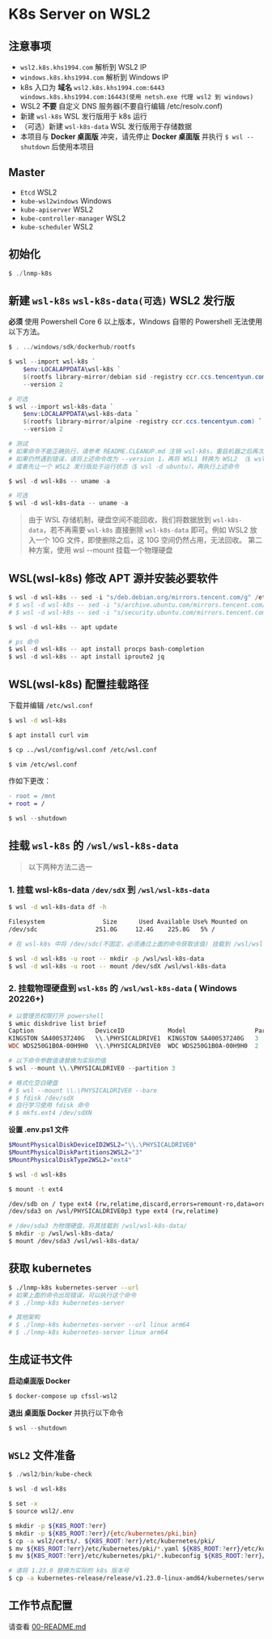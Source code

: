 # K8s Server on WSL2

## 注意事项

* `wsl2.k8s.khs1994.com` 解析到 WSL2 IP
* `windows.k8s.khs1994.com` 解析到 Windows IP
* k8s 入口为 **域名** `wsl2.k8s.khs1994.com:6443` `windows.k8s.khs1994.com:16443(使用 netsh.exe 代理 wsl2 到 windows)`
* WSL2 **不要** 自定义 DNS 服务器(不要自行编辑 /etc/resolv.conf)
* 新建 `wsl-k8s` WSL 发行版用于 k8s 运行
* （可选）新建 `wsl-k8s-data` WSL 发行版用于存储数据
* 本项目与 **Docker 桌面版** 冲突，请先停止 **Docker 桌面版** 并执行 `$ wsl --shutdown` 后使用本项目

## Master

* `Etcd` WSL2
* `kube-wsl2windows` Windows
* `kube-apiserver` WSL2
* `kube-controller-manager` WSL2
* `kube-scheduler` WSL2

## 初始化

```powershell
$ ./lnmp-k8s
```

## 新建 `wsl-k8s` `wsl-k8s-data(可选)` WSL2 发行版

**必须** 使用 Powershell Core 6 以上版本，Windows 自带的 Powershell 无法使用以下方法。

```powershell
$ . ../windows/sdk/dockerhub/rootfs

$ wsl --import wsl-k8s `
    $env:LOCALAPPDATA\wsl-k8s `
    $(rootfs library-mirror/debian sid -registry ccr.ccs.tencentyun.com) `
    --version 2

# 可选
$ wsl --import wsl-k8s-data `
    $env:LOCALAPPDATA\wsl-k8s-data `
    $(rootfs library-mirror/alpine -registry ccr.ccs.tencentyun.com) `
    --version 2

# 测试
# 如果命令不能正确执行，请参考 README.CLEANUP.md 注销 wsl-k8s，重启机器之后再次尝试上面的步骤
# 如果仍然遇到错误，请将上述命令改为 --version 1，再将 WSL1 转换为 WSL2 （$ wsl --set-version wsl-k8s 2）
# 或者先让一个 WSL2 发行版处于运行状态（$ wsl -d ubuntu），再执行上述命令

$ wsl -d wsl-k8s -- uname -a

# 可选
$ wsl -d wsl-k8s-data -- uname -a
```

> 由于 WSL 存储机制，硬盘空间不能回收，我们将数据放到 `wsl-k8s-data`，若不再需要 `wsl-k8s` 直接删除 `wsl-k8s-data` 即可。例如 WSL2 放入一个 10G 文件，即使删除之后，这 10G 空间仍然占用，无法回收。
> 第二种方案，使用 wsl --mount 挂载一个物理硬盘

## WSL(wsl-k8s) 修改 APT 源并安装必要软件

```powershell
$ wsl -d wsl-k8s -- sed -i "s/deb.debian.org/mirrors.tencent.com/g" /etc/apt/sources.list
# $ wsl -d wsl-k8s -- sed -i "s/archive.ubuntu.com/mirrors.tencent.com/g" /etc/apt/sources.list
# $ wsl -d wsl-k8s -- sed -i "s/security.ubuntu.com/mirrors.tencent.com/g" /etc/apt/sources.list

$ wsl -d wsl-k8s -- apt update

# ps 命令
$ wsl -d wsl-k8s -- apt install procps bash-completion
$ wsl -d wsl-k8s -- apt install iproute2 jq
```

## WSL(wsl-k8s) 配置挂载路径

下载并编辑 `/etc/wsl.conf`

```bash
$ wsl -d wsl-k8s

$ apt install curl vim

$ cp ../wsl/config/wsl.conf /etc/wsl.conf

$ vim /etc/wsl.conf
```

作如下更改：

```diff
- root = /mnt
+ root = /
```

```powershell
$ wsl --shutdown
```

## 挂载 `wsl-k8s` 的 `/wsl/wsl-k8s-data`

> 以下两种方法二选一

### 1. 挂载 wsl-k8s-data `/dev/sdX` 到 `/wsl/wsl-k8s-data`

```bash
$ wsl -d wsl-k8s-data df -h

Filesystem                Size      Used Available Use% Mounted on
/dev/sdc                251.0G     12.4G    225.8G   5% /

# 在 wsl-k8s 中将 /dev/sdc(不固定，必须通过上面的命令获取该值) 挂载到 /wsl/wsl-k8s-data

$ wsl -d wsl-k8s -u root -- mkdir -p /wsl/wsl-k8s-data
$ wsl -d wsl-k8s -u root -- mount /dev/sdX /wsl/wsl-k8s-data
```

### 2. 挂载物理硬盘到 `wsl-k8s` 的 `/wsl/wsl-k8s-data` ( Windows 20226+)

```powershell
# 以管理员权限打开 powershell
$ wmic diskdrive list brief
Caption                 DeviceID            Model                   Partitions  Size
KINGSTON SA400S37240G   \\.\PHYSICALDRIVE1  KINGSTON SA400S37240G   3           240054796800
WDC WDS250G1B0A-00H9H0  \\.\PHYSICALDRIVE0  WDC WDS250G1B0A-00H9H0  2           250056737280

# 以下命令参数值请替换为实际的值
$ wsl --mount \\.\PHYSICALDRIVE0 --partition 3

# 格式化空白硬盘
# $ wsl --mount \\.\PHYSICALDRIVE0 --bare
# $ fdisk /dev/sdX
# 自行学习使用 fdisk 命令
# $ mkfs.ext4 /dev/sdXN
```

**设置 .env.ps1 文件**

```powershell
$MountPhysicalDiskDeviceID2WSL2="\\.\PHYSICALDRIVE0"
$MountPhysicalDiskPartitions2WSL2="3"
$MountPhysicalDiskType2WSL2="ext4"
```

```bash
$ wsl -d wsl-k8s

$ mount -t ext4

/dev/sdb on / type ext4 (rw,relatime,discard,errors=remount-ro,data=ordered)
/dev/sda3 on /wsl/PHYSICALDRIVE0p3 type ext4 (rw,relatime)

# /dev/sda3 为物理硬盘，将其挂载到 /wsl/wsl-k8s-data/
$ mkdir -p /wsl/wsl-k8s-data/
$ mount /dev/sda3 /wsl/wsl-k8s-data/
```

## 获取 kubernetes

```bash
$ ./lnmp-k8s kubernetes-server --url
# 如果上面的命令出现错误，可以执行这个命令
# $ ./lnmp-k8s kubernetes-server

# 其他架构
# $ ./lnmp-k8s kubernetes-server --url linux arm64
# $ ./lnmp-k8s kubernetes-server linux arm64
```

## 生成证书文件

**启动桌面版 Docker**

```powershell
$ docker-compose up cfssl-wsl2
```

**退出 桌面版 Docker** 并执行以下命令

```powershell
$ wsl --shutdown
```

## `WSL2` 文件准备

```powershell
$ ./wsl2/bin/kube-check

$ wsl -d wsl-k8s
```

```bash
$ set -x
$ source wsl2/.env

$ mkdir -p ${K8S_ROOT:?err}
$ mkdir -p ${K8S_ROOT:?err}/{etc/kubernetes/pki,bin}
$ cp -a wsl2/certs/. ${K8S_ROOT:?err}/etc/kubernetes/pki/
$ mv ${K8S_ROOT:?err}/etc/kubernetes/pki/*.yaml ${K8S_ROOT:?err}/etc/kubernetes
$ mv ${K8S_ROOT:?err}/etc/kubernetes/pki/*.kubeconfig ${K8S_ROOT:?err}/etc/kubernetes

# 请将 1.23.0 替换为实际的 k8s 版本号
$ cp -a kubernetes-release/release/v1.23.0-linux-amd64/kubernetes/server/bin/kube-{apiserver,controller-manager,scheduler} ${K8S_ROOT:?err}/bin
```

## 工作节点配置

请查看 [00-README.md](00-README.md)

